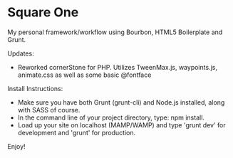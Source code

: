 Square One
==========

My personal framework/workflow using Bourbon, HTML5 Boilerplate and Grunt.

Updates:

* Reworked cornerStone for PHP.  Utilizes TweenMax.js, waypoints.js, animate.css as well as some basic @fontface

Install Instructions:

* Make sure you have both Grunt (grunt-cli) and Node.js installed, along with SASS of course.
* In the command line of your project directory, type: npm install.
* Load up your site on localhost (MAMP/WAMP) and type 'grunt dev' for development and 'grunt' for production.

Enjoy!
